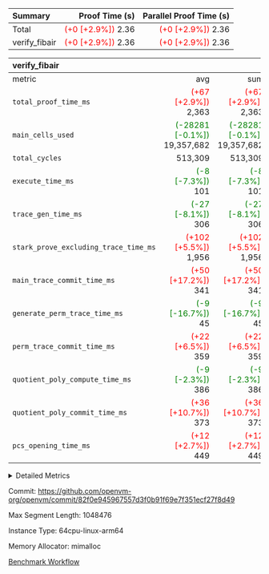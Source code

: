 | Summary | Proof Time (s) | Parallel Proof Time (s) |
|:---|---:|---:|
| Total | <span style='color: red'>(+0 [+2.9%])</span> 2.36 | <span style='color: red'>(+0 [+2.9%])</span> 2.36 |
| verify_fibair | <span style='color: red'>(+0 [+2.9%])</span> 2.36 | <span style='color: red'>(+0 [+2.9%])</span> 2.36 |


| verify_fibair |||||
|:---|---:|---:|---:|---:|
|metric|avg|sum|max|min|
| `total_proof_time_ms ` | <span style='color: red'>(+67 [+2.9%])</span> 2,363 | <span style='color: red'>(+67 [+2.9%])</span> 2,363 | <span style='color: red'>(+67 [+2.9%])</span> 2,363 | <span style='color: red'>(+67 [+2.9%])</span> 2,363 |
| `main_cells_used     ` | <span style='color: green'>(-28281 [-0.1%])</span> 19,357,682 | <span style='color: green'>(-28281 [-0.1%])</span> 19,357,682 | <span style='color: green'>(-28281 [-0.1%])</span> 19,357,682 | <span style='color: green'>(-28281 [-0.1%])</span> 19,357,682 |
| `total_cycles        ` |  513,309 |  513,309 |  513,309 |  513,309 |
| `execute_time_ms     ` | <span style='color: green'>(-8 [-7.3%])</span> 101 | <span style='color: green'>(-8 [-7.3%])</span> 101 | <span style='color: green'>(-8 [-7.3%])</span> 101 | <span style='color: green'>(-8 [-7.3%])</span> 101 |
| `trace_gen_time_ms   ` | <span style='color: green'>(-27 [-8.1%])</span> 306 | <span style='color: green'>(-27 [-8.1%])</span> 306 | <span style='color: green'>(-27 [-8.1%])</span> 306 | <span style='color: green'>(-27 [-8.1%])</span> 306 |
| `stark_prove_excluding_trace_time_ms` | <span style='color: red'>(+102 [+5.5%])</span> 1,956 | <span style='color: red'>(+102 [+5.5%])</span> 1,956 | <span style='color: red'>(+102 [+5.5%])</span> 1,956 | <span style='color: red'>(+102 [+5.5%])</span> 1,956 |
| `main_trace_commit_time_ms` | <span style='color: red'>(+50 [+17.2%])</span> 341 | <span style='color: red'>(+50 [+17.2%])</span> 341 | <span style='color: red'>(+50 [+17.2%])</span> 341 | <span style='color: red'>(+50 [+17.2%])</span> 341 |
| `generate_perm_trace_time_ms` | <span style='color: green'>(-9 [-16.7%])</span> 45 | <span style='color: green'>(-9 [-16.7%])</span> 45 | <span style='color: green'>(-9 [-16.7%])</span> 45 | <span style='color: green'>(-9 [-16.7%])</span> 45 |
| `perm_trace_commit_time_ms` | <span style='color: red'>(+22 [+6.5%])</span> 359 | <span style='color: red'>(+22 [+6.5%])</span> 359 | <span style='color: red'>(+22 [+6.5%])</span> 359 | <span style='color: red'>(+22 [+6.5%])</span> 359 |
| `quotient_poly_compute_time_ms` | <span style='color: green'>(-9 [-2.3%])</span> 386 | <span style='color: green'>(-9 [-2.3%])</span> 386 | <span style='color: green'>(-9 [-2.3%])</span> 386 | <span style='color: green'>(-9 [-2.3%])</span> 386 |
| `quotient_poly_commit_time_ms` | <span style='color: red'>(+36 [+10.7%])</span> 373 | <span style='color: red'>(+36 [+10.7%])</span> 373 | <span style='color: red'>(+36 [+10.7%])</span> 373 | <span style='color: red'>(+36 [+10.7%])</span> 373 |
| `pcs_opening_time_ms ` | <span style='color: red'>(+12 [+2.7%])</span> 449 | <span style='color: red'>(+12 [+2.7%])</span> 449 | <span style='color: red'>(+12 [+2.7%])</span> 449 | <span style='color: red'>(+12 [+2.7%])</span> 449 |



<details>
<summary>Detailed Metrics</summary>

|  | verify_program_compile_ms | total_cells | stark_prove_excluding_trace_time_ms | quotient_poly_compute_time_ms | quotient_poly_commit_time_ms | perm_trace_commit_time_ms | pcs_opening_time_ms | main_trace_commit_time_ms |
| --- | --- | --- | --- | --- | --- | --- | --- |
|  | 4 | 65,536 | 70 | 3 | 13 | 0 | 35 | 17 | 

| air_name | rows | quotient_deg | main_cols | interactions | constraints | cells |
| --- | --- | --- | --- | --- | --- | --- |
| AccessAdapterAir<2> |  | 4 |  | 5 | 12 |  | 
| AccessAdapterAir<4> |  | 4 |  | 5 | 12 |  | 
| AccessAdapterAir<8> |  | 4 |  | 5 | 12 |  | 
| FibonacciAir | 32,768 | 1 | 2 |  | 5 | 65,536 | 
| FriReducedOpeningAir |  | 4 |  | 31 | 55 |  | 
| NativePoseidon2Air<BabyBearParameters>, 1> |  | 4 |  | 176 | 590 |  | 
| PhantomAir |  | 4 |  | 3 | 4 |  | 
| ProgramAir |  | 1 |  | 1 | 4 |  | 
| VariableRangeCheckerAir |  | 1 |  | 1 | 4 |  | 
| VmAirWrapper<BranchNativeAdapterAir, BranchEqualCoreAir<1> |  | 2 |  | 11 | 23 |  | 
| VmAirWrapper<JalNativeAdapterAir, JalCoreAir> |  | 4 |  | 7 | 6 |  | 
| VmAirWrapper<NativeAdapterAir<2, 0>, PublicValuesCoreAir> |  | 4 |  | 11 | 22 |  | 
| VmAirWrapper<NativeAdapterAir<2, 1>, FieldArithmeticCoreAir> |  | 4 |  | 15 | 23 |  | 
| VmAirWrapper<NativeLoadStoreAdapterAir<1>, NativeLoadStoreCoreAir<1> |  | 4 |  | 15 | 20 |  | 
| VmAirWrapper<NativeLoadStoreAdapterAir<4>, NativeLoadStoreCoreAir<4> |  | 4 |  | 15 | 20 |  | 
| VmAirWrapper<NativeVectorizedAdapterAir<4>, FieldExtensionCoreAir> |  | 4 |  | 15 | 23 |  | 
| VmConnectorAir |  | 4 |  | 3 | 8 |  | 
| VolatileBoundaryAir |  | 4 |  | 4 | 16 |  | 

| group | trace_gen_time_ms | total_proof_time_ms | total_cycles | total_cells | stark_prove_excluding_trace_time_ms | quotient_poly_compute_time_ms | quotient_poly_commit_time_ms | perm_trace_commit_time_ms | pcs_opening_time_ms | main_trace_commit_time_ms | main_cells_used | generate_perm_trace_time_ms | execute_time_ms |
| --- | --- | --- | --- | --- | --- | --- | --- | --- | --- | --- | --- | --- | --- |
| verify_fibair | 306 | 2,363 | 513,309 | 50,182,296 | 1,956 | 386 | 373 | 359 | 449 | 341 | 19,357,682 | 45 | 101 | 

| group | air_name | rows | prep_cols | perm_cols | main_cols | cells |
| --- | --- | --- | --- | --- | --- | --- |
| verify_fibair | AccessAdapterAir<2> | 65,536 |  | 16 | 11 | 1,769,472 | 
| verify_fibair | AccessAdapterAir<4> | 32,768 |  | 16 | 13 | 950,272 | 
| verify_fibair | AccessAdapterAir<8> | 128 |  | 16 | 17 | 4,224 | 
| verify_fibair | FriReducedOpeningAir | 1,024 |  | 48 | 26 | 75,776 | 
| verify_fibair | NativePoseidon2Air<BabyBearParameters>, 1> | 16,384 |  | 356 | 399 | 12,369,920 | 
| verify_fibair | PhantomAir | 16,384 |  | 8 | 6 | 229,376 | 
| verify_fibair | ProgramAir | 8,192 |  | 8 | 10 | 147,456 | 
| verify_fibair | VariableRangeCheckerAir | 262,144 | 2 | 8 | 1 | 2,359,296 | 
| verify_fibair | VmAirWrapper<BranchNativeAdapterAir, BranchEqualCoreAir<1> | 131,072 |  | 28 | 23 | 6,684,672 | 
| verify_fibair | VmAirWrapper<JalNativeAdapterAir, JalCoreAir> | 16,384 |  | 12 | 10 | 360,448 | 
| verify_fibair | VmAirWrapper<NativeAdapterAir<2, 1>, FieldArithmeticCoreAir> | 262,144 |  | 20 | 30 | 13,107,200 | 
| verify_fibair | VmAirWrapper<NativeLoadStoreAdapterAir<1>, NativeLoadStoreCoreAir<1> | 131,072 |  | 36 | 25 | 7,995,392 | 
| verify_fibair | VmAirWrapper<NativeLoadStoreAdapterAir<4>, NativeLoadStoreCoreAir<4> | 16,384 |  | 36 | 34 | 1,146,880 | 
| verify_fibair | VmAirWrapper<NativeVectorizedAdapterAir<4>, FieldExtensionCoreAir> | 8,192 |  | 20 | 40 | 491,520 | 
| verify_fibair | VmConnectorAir | 2 | 1 | 8 | 4 | 24 | 
| verify_fibair | VolatileBoundaryAir | 131,072 |  | 8 | 11 | 2,490,368 | 

</details>


Commit: https://github.com/openvm-org/openvm/commit/82f0e945967557d3f0b91f69e7f351ecf27f8d49

Max Segment Length: 1048476

Instance Type: 64cpu-linux-arm64

Memory Allocator: mimalloc

[Benchmark Workflow](https://github.com/openvm-org/openvm/actions/runs/12914209036)
